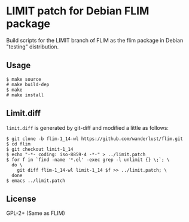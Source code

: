 LIMIT patch for Debian FLIM package
===================================

Build scripts for the LIMIT branch of FLIM as the flim package in
Debian "testing" distribution.

Usage
-----

    $ make source
    # make build-dep
    $ make
    # make install

Limit.diff
----------

`limit.diff` is generated by git-diff and modified a little as follows:

    $ git clone -b flim-1_14-wl https://github.com/wanderlust/flim.git
    $ cd flim
    $ git checkout limit-1_14
    $ echo "-*- coding: iso-8859-4 -*-" > ../limit.patch
    $ for f in `find -name '*.el' -exec grep -l unlimit {} \;`; \
      do \
        git diff flim-1_14-wl limit-1_14 $f >> ../limit.patch; \
      done
    $ emacs ../limit.patch

License
-------

GPL-2+ (Same as FLIM)
